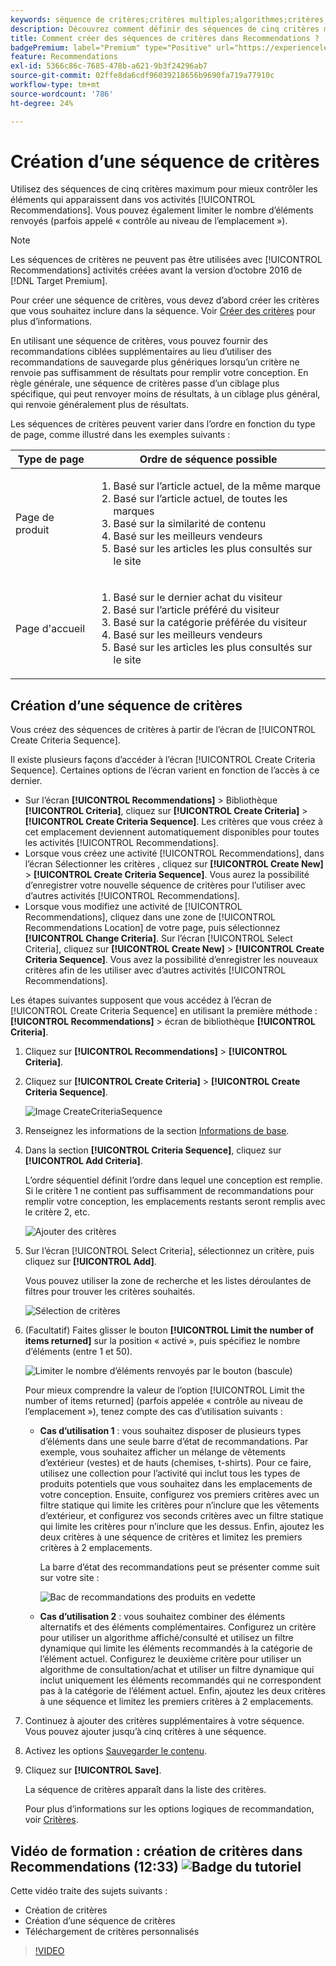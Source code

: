 ```yaml
---
keywords: séquence de critères;critères multiples;algorithmes;critères;critères de recommandations;séquence;nombre limite d’éléments renvoyés;contrôle au niveau de l’emplacement;emplacement
description: Découvrez comment définir des séquences de cinq critères maximum pour mieux contrôler les éléments qui apparaissent dans vos activités Adobe [!DNL Target] Recommendations.
title: Comment créer des séquences de critères dans Recommendations ?
badgePremium: label="Premium" type="Positive" url="https://experienceleague.adobe.com/docs/target/using/introduction/intro.html?lang=fr#premium newtab=true" tooltip="Voir ce qui est inclus dans Target Premium."
feature: Recommendations
exl-id: 5366c86c-7685-478b-a621-9b3f24296ab7
source-git-commit: 02ffe8da6cdf96039218656b9690fa719a77910c
workflow-type: tm+mt
source-wordcount: '786'
ht-degree: 24%

---
```


# Création d’une séquence de critères

Utilisez des séquences de cinq critères maximum pour mieux contrôler les éléments qui apparaissent dans vos activités [!UICONTROL Recommendations]. Vous pouvez également limiter le nombre d’éléments renvoyés (parfois appelé « contrôle au niveau de l’emplacement »).

>[!NOTE]
>
>Les séquences de critères ne peuvent pas être utilisées avec [!UICONTROL Recommendations] activités créées avant la version d’octobre 2016 de [!DNL Target Premium].

Pour créer une séquence de critères, vous devez d’abord créer les critères que vous souhaitez inclure dans la séquence. Voir [Créer des critères](/help/main/c-recommendations/c-algorithms/create-new-algorithm.md) pour plus d’informations.

En utilisant une séquence de critères, vous pouvez fournir des recommandations ciblées supplémentaires au lieu d’utiliser des recommandations de sauvegarde plus génériques lorsqu’un critère ne renvoie pas suffisamment de résultats pour remplir votre conception. En règle générale, une séquence de critères passe d’un ciblage plus spécifique, qui peut renvoyer moins de résultats, à un ciblage plus général, qui renvoie généralement plus de résultats.

Les séquences de critères peuvent varier dans l’ordre en fonction du type de page, comme illustré dans les exemples suivants :

| Type de page | Ordre de séquence possible |
| --- | --- |
| Page de produit | <ol><li>Basé sur l’article actuel, de la même marque</li><li>Basé sur l’article actuel, de toutes les marques</li><li>Basé sur la similarité de contenu</li><li>Basé sur les meilleurs vendeurs</li><li>Basé sur les articles les plus consultés sur le site</li></ol> |
| Page d&#39;accueil | <ol><li>Basé sur le dernier achat du visiteur </li><li>Basé sur l’article préféré du visiteur</li><li>Basé sur la catégorie préférée du visiteur</li><li>Basé sur les meilleurs vendeurs</li><li>Basé sur les articles les plus consultés sur le site</li></ol> |

## Création d’une séquence de critères

Vous créez des séquences de critères à partir de l’écran de [!UICONTROL Create Criteria Sequence].

Il existe plusieurs façons d’accéder à l’écran [!UICONTROL Create Criteria Sequence]. Certaines options de l’écran varient en fonction de l’accès à ce dernier.

* Sur l’écran **[!UICONTROL Recommendations]** > Bibliothèque **[!UICONTROL Criteria]**, cliquez sur **[!UICONTROL Create Criteria]** > **[!UICONTROL Create Criteria Sequence]**. Les critères que vous créez à cet emplacement deviennent automatiquement disponibles pour toutes les activités [!UICONTROL Recommendations].
* Lorsque vous créez une activité [!UICONTROL Recommendations], dans l’écran Sélectionner les critères , cliquez sur **[!UICONTROL Create New]** > **[!UICONTROL Create Criteria Sequence]**. Vous aurez la possibilité d’enregistrer votre nouvelle séquence de critères pour l’utiliser avec d’autres activités [!UICONTROL Recommendations].
* Lorsque vous modifiez une activité de [!UICONTROL Recommendations], cliquez dans une zone de [!UICONTROL Recommendations Location] de votre page, puis sélectionnez **[!UICONTROL Change Criteria]**. Sur l’écran [!UICONTROL Select Criteria], cliquez sur **[!UICONTROL Create New]** > **[!UICONTROL Create Criteria Sequence]**. Vous avez la possibilité d’enregistrer les nouveaux critères afin de les utiliser avec d’autres activités [!UICONTROL Recommendations].

Les étapes suivantes supposent que vous accédez à l’écran de [!UICONTROL Create Criteria Sequence] en utilisant la première méthode : **[!UICONTROL Recommendations]** > écran de bibliothèque **[!UICONTROL Criteria]**.

1. Cliquez sur **[!UICONTROL Recommendations]** > **[!UICONTROL Criteria]**.

1. Cliquez sur **[!UICONTROL Create Criteria]** > **[!UICONTROL Create Criteria Sequence]**.

   ![Image CreateCriteriaSequence](assets/CreateCriteriaSequence.png)

1. Renseignez les informations de la section [Informations de base](/help/main/c-recommendations/c-algorithms/create-new-algorithm.md#info).

1. Dans la section **[!UICONTROL Criteria Sequence]**, cliquez sur **[!UICONTROL Add Criteria]**.

   L’ordre séquentiel définit l’ordre dans lequel une conception est remplie. Si le critère 1 ne contient pas suffisamment de recommandations pour remplir votre conception, les emplacements restants seront remplis avec le critère 2, etc.

   ![Ajouter des critères](/help/main/c-recommendations/c-algorithms/assets/add-criteria.png)

1. Sur l’écran [!UICONTROL Select Criteria], sélectionnez un critère, puis cliquez sur **[!UICONTROL Add]**.

   Vous pouvez utiliser la zone de recherche et les listes déroulantes de filtres pour trouver les critères souhaités.

   ![Sélection de critères](/help/main/c-recommendations/c-algorithms/assets/select-criteria.png)

1. (Facultatif) Faites glisser le bouton **[!UICONTROL Limit the number of items returned]** sur la position « activé », puis spécifiez le nombre d’éléments (entre 1 et 50).

   ![Limiter le nombre d’éléments renvoyés par le bouton (bascule)](/help/main/c-recommendations/c-algorithms/assets/limit-number.png)

   Pour mieux comprendre la valeur de l’option [!UICONTROL Limit the number of items returned] (parfois appelée « contrôle au niveau de l’emplacement »), tenez compte des cas d’utilisation suivants :

   * **Cas d’utilisation 1** : vous souhaitez disposer de plusieurs types d’éléments dans une seule barre d’état de recommandations. Par exemple, vous souhaitez afficher un mélange de vêtements d’extérieur (vestes) et de hauts (chemises, t-shirts). Pour ce faire, utilisez une collection pour l’activité qui inclut tous les types de produits potentiels que vous souhaitez dans les emplacements de votre conception. Ensuite, configurez vos premiers critères avec un filtre statique qui limite les critères pour n’inclure que les vêtements d’extérieur, et configurez vos seconds critères avec un filtre statique qui limite les critères pour n’inclure que les dessus. Enfin, ajoutez les deux critères à une séquence de critères et limitez les premiers critères à 2 emplacements.

     La barre d’état des recommandations peut se présenter comme suit sur votre site :

     ![Bac de recommandations des produits en vedette](/help/main/c-recommendations/c-algorithms/assets/featured-products.png)

   * **Cas d’utilisation 2** : vous souhaitez combiner des éléments alternatifs et des éléments complémentaires. Configurez un critère pour utiliser un algorithme affiché/consulté et utilisez un filtre dynamique qui limite les éléments recommandés à la catégorie de l’élément actuel. Configurez le deuxième critère pour utiliser un algorithme de consultation/achat et utiliser un filtre dynamique qui inclut uniquement les éléments recommandés qui ne correspondent pas à la catégorie de l’élément actuel. Enfin, ajoutez les deux critères à une séquence et limitez les premiers critères à 2 emplacements.

1. Continuez à ajouter des critères supplémentaires à votre séquence. Vous pouvez ajouter jusqu’à cinq critères à une séquence.

1. Activez les options [Sauvegarder le contenu](/help/main/c-recommendations/c-algorithms/create-new-algorithm.md#content).

1. Cliquez sur **[!UICONTROL Save]**.

   La séquence de critères apparaît dans la liste des critères.

   Pour plus d’informations sur les options logiques de recommandation, voir [Critères](/help/main/c-recommendations/c-algorithms/algorithms.md).

## Vidéo de formation : création de critères dans Recommendations (12:33) ![Badge du tutoriel](/help/main/assets/tutorial.png)

Cette vidéo traite des sujets suivants :

* Création de critères
* Création d’une séquence de critères
* Téléchargement de critères personnalisés

>[!VIDEO](https://video.tv.adobe.com/v/29401?quality=12&captions=fre_fr)
